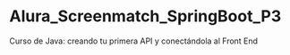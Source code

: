 # Alura_Screenmatch_SpringBoot_P3
Curso de Java: creando tu primera API y conectándola al Front End
